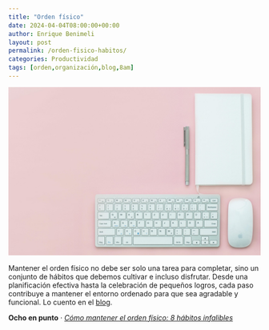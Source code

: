 ```yaml
---
title: "Orden físico"
date: 2024-04-04T08:00:00+00:00
author: Enrique Benimeli
layout: post
permalink: /orden-fisico-habitos/
categories: Productividad
tags: [orden,organización,blog,8am]
---
```


[![image](assets/images/posts/2024/04/escritorio_orden.jpg)](https://www.ochoenpunto.com/mantener-orden-fisico-8-habitos/)

Mantener el orden físico no debe ser solo una tarea para completar, sino un conjunto de hábitos que debemos cultivar e incluso disfrutar. Desde una planificación efectiva hasta la celebración de pequeños logros, cada paso contribuye a mantener el entorno ordenado para que sea agradable y funcional. Lo cuento en el [blog](https://www.ochoenpunto.com/mantener-orden-fisico-8-habitos/).

**Ocho en punto** · [*Cómo mantener el orden físico: 8 hábitos infalibles*](https://www.ochoenpunto.com/mantener-orden-fisico-8-habitos/)
